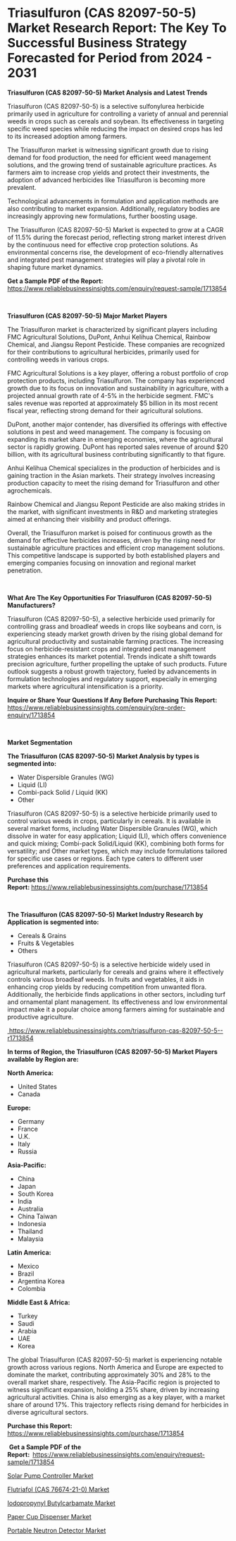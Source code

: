 <p><h1>Triasulfuron (CAS 82097-50-5) Market Research Report: The Key To Successful Business Strategy Forecasted for Period from 2024 - 2031</h1></p><p><strong>Triasulfuron (CAS 82097-50-5) Market Analysis and Latest Trends</strong></p>
<p><p>Triasulfuron (CAS 82097-50-5) is a selective sulfonylurea herbicide primarily used in agriculture for controlling a variety of annual and perennial weeds in crops such as cereals and soybean. Its effectiveness in targeting specific weed species while reducing the impact on desired crops has led to its increased adoption among farmers. </p><p>The Triasulfuron market is witnessing significant growth due to rising demand for food production, the need for efficient weed management solutions, and the growing trend of sustainable agriculture practices. As farmers aim to increase crop yields and protect their investments, the adoption of advanced herbicides like Triasulfuron is becoming more prevalent. </p><p>Technological advancements in formulation and application methods are also contributing to market expansion. Additionally, regulatory bodies are increasingly approving new formulations, further boosting usage. </p><p>The Triasulfuron (CAS 82097-50-5) Market is expected to grow at a CAGR of 11.5% during the forecast period, reflecting strong market interest driven by the continuous need for effective crop protection solutions. As environmental concerns rise, the development of eco-friendly alternatives and integrated pest management strategies will play a pivotal role in shaping future market dynamics.</p></p>
<p><strong>Get a Sample PDF of the Report:&nbsp;</strong> <a href="https://www.reliablebusinessinsights.com/enquiry/request-sample/1713854?utm_campaign=117&utm_medium=2&utm_source=Github&utm_content=ia&utm_term=22102024&utm_id=triasulfuron-cas-82097-50-5">https://www.reliablebusinessinsights.com/enquiry/request-sample/1713854</a></p>
<p>&nbsp;</p>
<p><strong>Triasulfuron (CAS 82097-50-5) Major Market Players</strong></p>
<p><p>The Triasulfuron market is characterized by significant players including FMC Agricultural Solutions, DuPont, Anhui Kelihua Chemical, Rainbow Chemical, and Jiangsu Repont Pesticide. These companies are recognized for their contributions to agricultural herbicides, primarily used for controlling weeds in various crops.</p><p>FMC Agricultural Solutions is a key player, offering a robust portfolio of crop protection products, including Triasulfuron. The company has experienced growth due to its focus on innovation and sustainability in agriculture, with a projected annual growth rate of 4-5% in the herbicide segment. FMC's sales revenue was reported at approximately $5 billion in its most recent fiscal year, reflecting strong demand for their agricultural solutions.</p><p>DuPont, another major contender, has diversified its offerings with effective solutions in pest and weed management. The company is focusing on expanding its market share in emerging economies, where the agricultural sector is rapidly growing. DuPont has reported sales revenue of around $20 billion, with its agricultural business contributing significantly to that figure.</p><p>Anhui Kelihua Chemical specializes in the production of herbicides and is gaining traction in the Asian markets. Their strategy involves increasing production capacity to meet the rising demand for Triasulfuron and other agrochemicals.</p><p>Rainbow Chemical and Jiangsu Repont Pesticide are also making strides in the market, with significant investments in R&D and marketing strategies aimed at enhancing their visibility and product offerings. </p><p>Overall, the Triasulfuron market is poised for continuous growth as the demand for effective herbicides increases, driven by the rising need for sustainable agriculture practices and efficient crop management solutions. This competitive landscape is supported by both established players and emerging companies focusing on innovation and regional market penetration.</p></p>
<p>&nbsp;</p>
<p><strong>What Are The Key Opportunities For Triasulfuron (CAS 82097-50-5) Manufacturers?</strong></p>
<p><p>Triasulfuron (CAS 82097-50-5), a selective herbicide used primarily for controlling grass and broadleaf weeds in crops like soybeans and corn, is experiencing steady market growth driven by the rising global demand for agricultural productivity and sustainable farming practices. The increasing focus on herbicide-resistant crops and integrated pest management strategies enhances its market potential. Trends indicate a shift towards precision agriculture, further propelling the uptake of such products. Future outlook suggests a robust growth trajectory, fueled by advancements in formulation technologies and regulatory support, especially in emerging markets where agricultural intensification is a priority.</p></p>
<p><strong>Inquire or Share Your Questions If Any Before Purchasing This Report:</strong> <a href="https://www.reliablebusinessinsights.com/enquiry/pre-order-enquiry/1713854?utm_campaign=117&utm_medium=2&utm_source=Github&utm_content=ia&utm_term=22102024&utm_id=triasulfuron-cas-82097-50-5">https://www.reliablebusinessinsights.com/enquiry/pre-order-enquiry/1713854</a></p>
<p>&nbsp;</p>
<p><strong>Market Segmentation</strong></p>
<p><strong>The Triasulfuron (CAS 82097-50-5) Market Analysis by types is segmented into:</strong></p>
<p><ul><li>Water Dispersible Granules (WG)</li><li>Liquid (LI)</li><li>Combi-pack Solid / Liquid (KK)</li><li>Other</li></ul></p>
<p><p>Triasulfuron (CAS 82097-50-5) is a selective herbicide primarily used to control various weeds in crops, particularly in cereals. It is available in several market forms, including Water Dispersible Granules (WG), which dissolve in water for easy application; Liquid (LI), which offers convenience and quick mixing; Combi-pack Solid/Liquid (KK), combining both forms for versatility; and Other market types, which may include formulations tailored for specific use cases or regions. Each type caters to different user preferences and application requirements.</p></p>
<p><strong>Purchase this Report:&nbsp;</strong><a href="https://www.reliablebusinessinsights.com/purchase/1713854?utm_campaign=117&utm_medium=2&utm_source=Github&utm_content=ia&utm_term=22102024&utm_id=triasulfuron-cas-82097-50-5">https://www.reliablebusinessinsights.com/purchase/1713854</a></p>
<p>&nbsp;</p>
<p><strong>The Triasulfuron (CAS 82097-50-5) Market Industry Research by Application is segmented into:</strong></p>
<p><ul><li>Cereals & Grains</li><li>Fruits & Vegetables</li><li>Others</li></ul></p>
<p><p>Triasulfuron (CAS 82097-50-5) is a selective herbicide widely used in agricultural markets, particularly for cereals and grains where it effectively controls various broadleaf weeds. In fruits and vegetables, it aids in enhancing crop yields by reducing competition from unwanted flora. Additionally, the herbicide finds applications in other sectors, including turf and ornamental plant management. Its effectiveness and low environmental impact make it a popular choice among farmers aiming for sustainable and productive agriculture.</p></p>
<p><a href="https://www.reliablebusinessinsights.com/triasulfuron-cas-82097-50-5--r1713854?utm_campaign=117&utm_medium=2&utm_source=Github&utm_content=ia&utm_term=22102024&utm_id=triasulfuron-cas-82097-50-5">&nbsp;https://www.reliablebusinessinsights.com/triasulfuron-cas-82097-50-5--r1713854</a></p>
<p><strong>In terms of Region, the Triasulfuron (CAS 82097-50-5) Market Players available by Region are:</strong></p>
<p>
    <p> <strong> North America: </strong>
        <ul>
            <li>United States</li>
            <li>Canada</li>
        </ul>
        </p> 
    <p> <strong> Europe: </strong>
        <ul>
            <li>Germany</li>
            <li>France</li>
            <li>U.K.</li>
            <li>Italy</li>
            <li>Russia</li>
        </ul>
        </p> 
    <p> <strong> Asia-Pacific: </strong>
        <ul>
            <li>China</li>
            <li>Japan</li>
            <li>South Korea</li>
            <li>India</li>
            <li>Australia</li>
            <li>China Taiwan</li>
            <li>Indonesia</li>
            <li>Thailand</li>
            <li>Malaysia</li>
        </ul>
        </p> 
    <p> <strong> Latin America: </strong>
        <ul>
            <li>Mexico</li>
            <li>Brazil</li>
            <li>Argentina Korea</li>
            <li>Colombia</li>
        </ul>
        </p> 
    <p> <strong> Middle East & Africa: </strong>
        <ul>
            <li>Turkey</li>
            <li>Saudi</li>
            <li>Arabia</li>
            <li>UAE</li>
            <li>Korea</li>
        </ul>
    </p>
    </p>
<p><p>The global Triasulfuron (CAS 82097-50-5) market is experiencing notable growth across various regions. North America and Europe are expected to dominate the market, contributing approximately 30% and 28% to the overall market share, respectively. The Asia-Pacific region is projected to witness significant expansion, holding a 25% share, driven by increasing agricultural activities. China is also emerging as a key player, with a market share of around 17%. This trajectory reflects rising demand for herbicides in diverse agricultural sectors.</p></p>
<p><strong>Purchase this Report: </strong><a href="https://www.reliablebusinessinsights.com/purchase/1713854?utm_campaign=117&utm_medium=2&utm_source=Github&utm_content=ia&utm_term=22102024&utm_id=triasulfuron-cas-82097-50-5">https://www.reliablebusinessinsights.com/purchase/1713854</a></p>
<p>&nbsp;<strong>Get a Sample PDF of the Report:&nbsp;&nbsp;</strong><a href="https://www.reliablebusinessinsights.com/enquiry/request-sample/1713854?utm_campaign=117&utm_medium=2&utm_source=Github&utm_content=ia&utm_term=22102024&utm_id=triasulfuron-cas-82097-50-5">https://www.reliablebusinessinsights.com/enquiry/request-sample/1713854</a></p>
<p><strong></strong></p>
<p><p><a href="https://issuu.com/reportprime-2/docs/solar-pump-controller-market-size-2_ee474ea29e1c1f?utm_campaign=117&utm_medium=2&utm_source=Github&utm_content=ia&utm_term=22102024&utm_id=triasulfuron-cas-82097-50-5">Solar Pump Controller Market</a></p><p><a href="https://github.com/avilarotedlowkog/Market-Research-Report-List-1/blob/main/flutriafol-cas-76674-21-0-market.md?utm_campaign=117&utm_medium=2&utm_source=Github&utm_content=ia&utm_term=22102024&utm_id=triasulfuron-cas-82097-50-5">Flutriafol (CAS 76674-21-0) Market</a></p><p><a href="https://www.linkedin.com/pulse/navigating-global-iodopropynyl-butylcarbamate-market-bfs2c?utm_campaign=117&utm_medium=2&utm_source=Github&utm_content=ia&utm_term=22102024&utm_id=triasulfuron-cas-82097-50-5">Iodopropynyl Butylcarbamate Market</a></p><p><a href="https://www.linkedin.com/pulse/investment-opportunities-paper-cup-dispenser-sector-risk-analysis-wdzqf?utm_campaign=117&utm_medium=2&utm_source=Github&utm_content=ia&utm_term=22102024&utm_id=triasulfuron-cas-82097-50-5">Paper Cup Dispenser Market</a></p><p><a href="https://issuu.com/reportprime-2/docs/portable-neutron-detector-market-si_c9a09710363151?utm_campaign=117&utm_medium=2&utm_source=Github&utm_content=ia&utm_term=22102024&utm_id=triasulfuron-cas-82097-50-5">Portable Neutron Detector Market</a></p></p>
